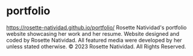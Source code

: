 # portfolio
https://rosette-natividad.github.io/portfolio/ 
Rosette Natividad's portfolio website showcasing her work and her resume.
Website designed and coded by Rosette Natividad.
All featured media were developed by her unless stated otherwise.
© 2023 Rosette Natividad. All Rights Reserved.